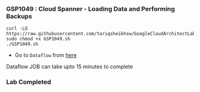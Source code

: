 ### GSP1049 :  Cloud Spanner - Loading Data and Performing Backups 


```
curl -LO https://raw.githubusercontent.com/tariqsheikhsw/GoogleCloudArchitectLabs/main/Solutions/GSP1049.sh
sudo chmod +x GSP1049.sh
./GSP1049.sh
```

* Go to `Dataflow` from [here](https://console.cloud.google.com/dataflow?)  

Dataflow JOB can take upto 15 minutes to complete    

### Lab Completed 
